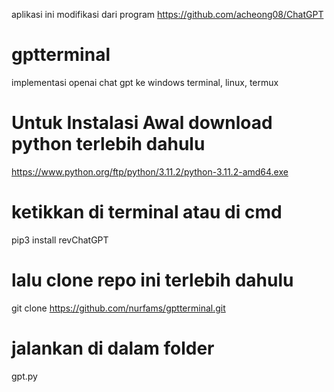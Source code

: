 aplikasi ini modifikasi dari program https://github.com/acheong08/ChatGPT

# gptterminal
implementasi openai chat gpt ke windows terminal, linux, termux

# Untuk Instalasi Awal download python terlebih dahulu 
https://www.python.org/ftp/python/3.11.2/python-3.11.2-amd64.exe

# ketikkan di terminal atau di cmd
pip3 install revChatGPT

# lalu clone repo ini terlebih dahulu
git clone https://github.com/nurfams/gptterminal.git

# jalankan di dalam folder 
gpt.py
